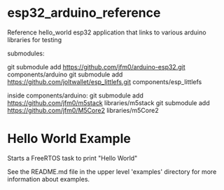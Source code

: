 # esp32_arduino_reference
Reference hello_world esp32 application that links to various arduino libraries for testing

submodules:

git submodule add https://github.com/jfm0/arduino-esp32.git components/arduino
git submodule add https://github.com/joltwallet/esp_littlefs.git components/esp_littlefs

inside components/arduino:
git submodule add https://github.com/jfm0/m5stack libraries/m5stack
git submodule add https://github.com/jfm0/M5Core2 libraries/m5Core2

# Hello World Example

Starts a FreeRTOS task to print "Hello World"

See the README.md file in the upper level 'examples' directory for more information about examples.

